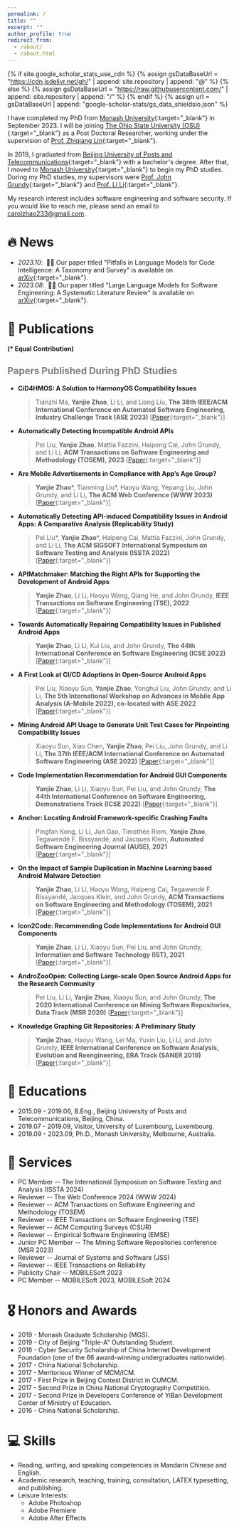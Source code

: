 ```yaml
---
permalink: /
title: ""
excerpt: ""
author_profile: true
redirect_from: 
  - /about/
  - /about.html
---
```


{% if site.google_scholar_stats_use_cdn %}
{% assign gsDataBaseUrl = "https://cdn.jsdelivr.net/gh/" | append: site.repository | append: "@" %}
{% else %}
{% assign gsDataBaseUrl = "https://raw.githubusercontent.com/" | append: site.repository | append: "/" %}
{% endif %}
{% assign url = gsDataBaseUrl | append: "google-scholar-stats/gs_data_shieldsio.json" %}

<span class='anchor' id='about-me'></span>

I have completed my PhD from [Monash University](https://www.monash.edu/){:target="_blank"} in September 2023. I will be joining [The Ohio State University (OSU)](https://www.osu.edu/){:target="_blank"} as a Post Doctoral Researcher, working under the supervision of [Prof. Zhiqiang Lin](https://web.cse.ohio-state.edu/~lin.3021/){:target="_blank"}.

In 2019, I graduated from [Beijing University of Posts and Telecommunications](https://www.bupt.edu.cn/){:target="_blank"} with a bachelor's degree. After that, I moved to [Monash University](https://www.monash.edu/){:target="_blank"} to begin my PhD studies. During my PhD studies, my supervisors were [Prof. John Grundy](https://sites.google.com/site/johncgrundy/){:target="_blank"} and [Prof. Li Li](http://lilicoding.github.io/){:target="_blank"}. 

My research interest includes software engineering and software security.
If you would like to reach me, please send an email to <a href="mailto:Yanjie.Zhao@monash.edu">carolzhao233@gmail.com</a>.


# 🔥 News
- *2023.10*: &nbsp;🎉🎉 Our paper titled "Pitfalls in Language Models for Code Intelligence: A Taxonomy and Survey" is available on [arXiv](https://arxiv.org/abs/2310.17903){:target="_blank"}.
- *2023.08*: &nbsp;🎉🎉 Our paper titled "Large Language Models for Software Engineering: A Systematic Literature Review" is available on [arXiv](https://arxiv.org/abs/2308.10620){:target="_blank"}.

  
# 📝 Publications 

**(\* Equal Contribution)**
## <span style="color:grey">Papers Published During PhD Studies</span> 

* **CiD4HMOS: A Solution to HarmonyOS Compatibility Issues**
    > Tianzhi Ma, **Yanjie Zhao**, Li Li, and Liang Liu, **The 38th IEEE/ACM International Conference on Automated Software Engineering, Industry Challenge Track (ASE 2023)** [[Paper](){:target="_blank"}]


* **Automatically Detecting Incompatible Android APIs**
    > Pei Liu, **Yanjie Zhao**, Mattia Fazzini, Haipeng Cai, John Grundy, and Li Li, **ACM Transactions on Software Engineering and Methodology (TOSEM), 2023** [[Paper](){:target="_blank"}]

* **Are Mobile Advertisements in Compliance with App’s Age Group?**
    > **Yanjie Zhao**\*, Tianming Liu\*, Haoyu Wang, Yepang Liu, John Grundy, and Li Li, **The ACM Web Conference (WWW 2023)** [[Paper](){:target="_blank"}]


* **Automatically Detecting API-induced Compatibility Issues in Android Apps: A Comparative Analysis (Replicability Study)**
    > Pei Liu\*, **Yanjie Zhao**\*, Haipeng Cai, Mattia Fazzini, John Grundy, and Li Li, **The ACM SIGSOFT International Symposium on Software Testing and Analysis (ISSTA 2022)** [[Paper](http://YanjieZhao96.github.io/files/liu2022automatically.pdf){:target="_blank"}]


* **APIMatchmaker: Matching the Right APIs for Supporting the Development of Android Apps**
    > **Yanjie Zhao**, Li Li, Haoyu Wang, Qiang He, and John Grundy, **IEEE Transactions on Software Engineering (TSE), 2022** [[Paper](http://YanjieZhao96.github.io/files/zhao2022apimatchmaker.pdf){:target="_blank"}]
    

* **Towards Automatically Repairing Compatibility Issues in Published Android Apps**
    > **Yanjie Zhao**, Li Li, Kui Liu, and John Grundy, **The 44th International Conference on Software Engineering (ICSE 2022)** [[Paper](http://YanjieZhao96.github.io/files/zhao2022towards.pdf){:target="_blank"}]<span class='show_paper_citations' data='7GNtSFMAAAAJ:2osOgNQ5qMEC'></span>


* **A First Look at CI/CD Adoptions in Open-Source Android Apps**
    > Pei Liu, Xiaoyu Sun, **Yanjie Zhao**, Yonghui Liu, John Grundy, and Li Li, **The 5th International Workshop on Advances in Mobile App Analysis (A-Mobile 2022), co-located with ASE 2022** [[Paper](http://YanjieZhao96.github.io/files/liu2022first.pdf){:target="_blank"}]
    

* **Mining Android API Usage to Generate Unit Test Cases for Pinpointing Compatibility Issues**
    > Xiaoyu Sun, Xiao Chen, **Yanjie Zhao**, Pei Liu, John Grundy, and Li Li, **The 37th IEEE/ACM International Conference on Automated Software Engineering (ASE 2022)** [[Paper](http://YanjieZhao96.github.io/files/sun2022mining.pdf){:target="_blank"}]


* **Code Implementation Recommendation for Android GUI Components**
    > **Yanjie Zhao**, Li Li, Xiaoyu Sun, Pei Liu, and John Grundy, **The 44th International Conference on Software Engineering, Demonstrations Track (ICSE 2022)** [[Paper](http://YanjieZhao96.github.io/files/zhao2022code.pdf){:target="_blank"}]


* **Anchor: Locating Android Framework-specific Crashing Faults**
    > Pingfan Kong, Li Li, Jun Gao, Timothée Riom, **Yanjie Zhao**, Tegawendé F. Bissyandé, and Jacques Klein, **Automated Software Engineering Journal (AUSE), 2021** [[Paper](http://YanjieZhao96.github.io/files/kong2021anchor.pdf){:target="_blank"}]


* **On the Impact of Sample Duplication in Machine Learning based Android Malware Detection**
    > **Yanjie Zhao**, Li Li, Haoyu Wang, Haipeng Cai, Tegawendé F. Bissyandé, Jacques Klein, and John Grundy, **ACM Transactions on Software Engineering and Methodology (TOSEM), 2021** [[Paper](http://YanjieZhao96.github.io/files/zhao2021impact.pdf){:target="_blank"}]
    

* **Icon2Code: Recommending Code Implementations for Android GUI Components**
    > **Yanjie Zhao**, Li Li, Xiaoyu Sun, Pei Liu, and John Grundy, **Information and Software Technology (IST), 2021** [[Paper](http://YanjieZhao96.github.io/files/zhao2021icon2code.pdf){:target="_blank"}]
    

* **AndroZooOpen: Collecting Large-scale Open Source Android Apps for the Research Community**
    > Pei Liu, Li Li, **Yanjie Zhao**, Xiaoyu Sun, and John Grundy, **The 2020 International Conference on Mining Software Repositories, Data Track (MSR 2020)** [[Paper](http://YanjieZhao96.github.io/files/liu2020androzooopen.pdf){:target="_blank"}]
    

* **Knowledge Graphing Git Repositories: A Preliminary Study**
    > **Yanjie Zhao**, Haoyu Wang, Lei Ma, Yuxin Liu, Li Li, and John Grundy, **IEEE International Conference on Software Analysis, Evolution and Reengineering, ERA Track (SANER 2019)** [[Paper](http://YanjieZhao96.github.io/files/zhao2019knowledge.pdf){:target="_blank"}]


<!-- - [Lorem ipsum dolor sit amet, consectetur adipiscing elit. Vivamus ornare aliquet ipsum, ac tempus justo dapibus sit amet](https://github.com), A, B, C, **CVPR 2020** -->


# 📖 Educations
* 2015.09 - 2019.06, B.Eng., Beĳing University of Posts and Telecommunications, Beijing, China.
* 2019.07 - 2019.09, Visitor, University of Luxembourg, Luxembourg.
* 2019.09 - 2023.09, Ph.D., Monash University, Melbourne, Australia.


# 📒 Services
* PC Member -- The International Symposium on Software Testing and Analysis (ISSTA 2024)
* Reviewer -- The Web Conference 2024 (WWW 2024)
* Reviewer -- ACM Transactions on Software Engineering and Methodology (TOSEM)
* Reviewer -- IEEE Transactions on Software Engineering (TSE)
* Reviewer -- ACM Computing Surveys (CSUR)
* Reviewer -- Empirical Software Engineering (EMSE)
* Junior PC Member -- The Mining Software Repositories conference (MSR 2023)
* Reviewer -- Journal of Systems and Software (JSS)
* Reviewer -- IEEE Transactions on Reliability
* Publicity Chair -- MOBILESoft 2023
* PC Member -- MOBILESoft 2023, MOBILESoft 2024
 

# 🎖 Honors and Awards
* 2019 - Monash Graduate Scholarship (MGS).
* 2019 - City of Beijing "Triple-A" Outstanding Student.
* 2018 - Cyber Security Scholarship of China Internet Development Foundation (one of the 66 award-winning undergraduates nationwide).
* 2017 - China National Scholarship.
* 2017 - Meritorious Winner of MCM/ICM.
* 2017 - First Prize in Beĳing Contest District in CUMCM.
* 2017 - Second Prize in China National Cryptography Competition.
* 2017 - Second Prize in Developers Conference of YiBan Development Center of Ministry of Education.
* 2016 - China National Scholarship.
 

# 💻 Skills
* Reading, writing, and speaking competencies in Mandarin Chinese and English.
* Academic research, teaching, training, consultation, LATEX typesetting, and publishing.
* Leisure Interests:
  * Adobe Photoshop
  * Adobe Premiere
  * Adobe After Effects
